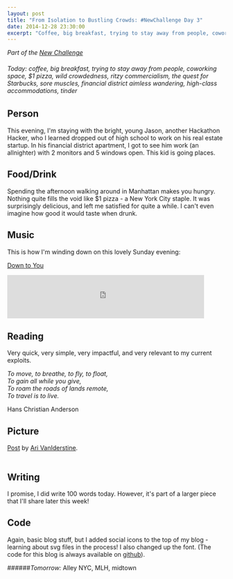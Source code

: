 ```yaml
---
layout: post
title: "From Isolation to Bustling Crowds: #NewChallenge Day 3"
date: 2014-12-28 23:30:00
excerpt: "Coffee, big breakfast, trying to stay away from people, coworking space, $1 pizza, wild crowdedness, ritzy commercialism, the quest for Starbucks, sore muscles, financial district aimless wandering, high-class accommodations, tinder. Today's recap of The New Challenge."
---
```


_Part of the [New Challenge][nc]_

###### _Today:_ coffee, big breakfast, trying to stay away from people, coworking space, $1 pizza, wild crowdedness, ritzy commercialism, the quest for Starbucks, sore muscles, financial district aimless wandering, high-class accommodations, tinder

## Person

This evening, I'm staying with the bright, young Jason, another Hackathon Hacker, who I learned dropped out of high school to work on his real estate startup. In his financial district apartment, I got to see him work (an allnighter) with 2 monitors and 5 windows open. This kid is going places.

## Food/Drink

Spending the afternoon walking around in Manhattan makes you hungry. Nothing quite fills the void like $1 pizza - a New York City staple. It was surprisingly delicious, and left me satisfied for quite a while. I can't even imagine how good it would taste when drunk.

## Music

This is how I'm winding down on this lovely Sunday evening:

[Down to You][song]

<iframe src="https://embed.spotify.com/?uri=spotify:track:3eH95cySq82dDtpwrGCCfQ" width="90%" height="100" frameborder="0" allowtransparency="true"></iframe>

## Reading
Very quick, very simple, very impactful, and very relevant to my current exploits.

_To move, to breathe, to fly, to float,_    
_To gain all while you give,_    
_To roam the roads of lands remote,_     
_To travel is to live._    

Hans Christian Anderson

## Picture

<div id="fb-root"></div> <script>(function(d, s, id) { var js, fjs = d.getElementsByTagName(s)[0]; if (d.getElementById(id)) return; js = d.createElement(s); js.id = id; js.src = "//connect.facebook.net/en_GB/all.js#xfbml=1"; fjs.parentNode.insertBefore(js, fjs); }(document, 'script', 'facebook-jssdk'));</script>
<div class="fb-post" data-href="https://www.facebook.com/photo.php?fbid=10155074535460691&amp;set=a.10155065270590691.1073741840.890580690&amp;type=1" data-width="466"><div class="fb-xfbml-parse-ignore"><a href="https://www.facebook.com/photo.php?fbid=10155074535460691&amp;set=a.10155065270590691.1073741840.890580690&amp;type=1">Post</a> by <a href="https://www.facebook.com/avaniderstine">Ari VanIderstine</a>.</div></div>
<br/>

## Writing

I promise, I did write 100 words today. However, it's part of a larger piece that I'll share later this week!

## Code

Again, basic blog stuff, but I added social icons to the top of my blog - learning about svg files in the process! I also changed up the font. (The code for this blog is always available on [github][gh]).

######_Tomorrow:_ Alley NYC, MLH, midtown

[nc]: /2014/12/26/the-new-challenge.html
[tw]: http://twitter.com/arivanider
[gh]: http://github.com/arirawr/blog
[song]: http://open.spotify.com/track/3eH95cySq82dDtpwrGCCfQ
